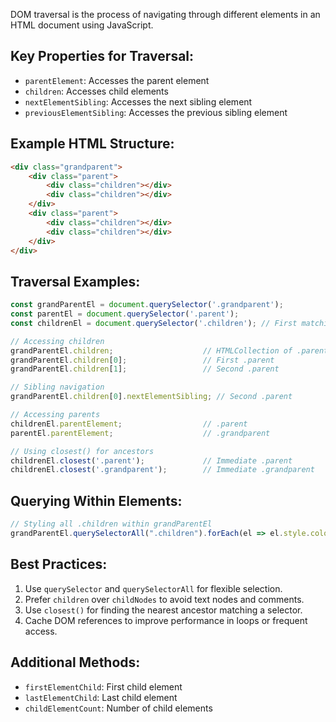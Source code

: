 DOM traversal is the process of navigating through different elements in an HTML document using JavaScript.

## Key Properties for Traversal:

- `parentElement`: Accesses the parent element
- `children`: Accesses child elements
- `nextElementSibling`: Accesses the next sibling element
- `previousElementSibling`: Accesses the previous sibling element

## Example HTML Structure:

```html
<div class="grandparent">
    <div class="parent">
        <div class="children"></div>
        <div class="children"></div>
    </div>
    <div class="parent">
        <div class="children"></div>
        <div class="children"></div>
    </div>
</div>
```

## Traversal Examples:

```javascript
const grandParentEl = document.querySelector('.grandparent');
const parentEl = document.querySelector('.parent');
const childrenEl = document.querySelector('.children'); // First matching .children

// Accessing children
grandParentEl.children;                    // HTMLCollection of .parent elements
grandParentEl.children[0];                 // First .parent
grandParentEl.children[1];                 // Second .parent

// Sibling navigation
grandParentEl.children[0].nextElementSibling; // Second .parent

// Accessing parents
childrenEl.parentElement;                  // .parent
parentEl.parentElement;                    // .grandparent

// Using closest() for ancestors
childrenEl.closest('.parent');             // Immediate .parent
childrenEl.closest('.grandparent');        // Immediate .grandparent
```

## Querying Within Elements:

```javascript
// Styling all .children within grandParentEl
grandParentEl.querySelectorAll(".children").forEach(el => el.style.color = 'red');
```

## Best Practices:

1. Use `querySelector` and `querySelectorAll` for flexible selection.
2. Prefer `children` over `childNodes` to avoid text nodes and comments.
3. Use `closest()` for finding the nearest ancestor matching a selector.
4. Cache DOM references to improve performance in loops or frequent access.

## Additional Methods:

- `firstElementChild`: First child element
- `lastElementChild`: Last child element
- `childElementCount`: Number of child elements
